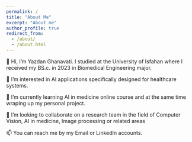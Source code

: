 ```yaml
---
permalink: /
title: "About Me"
excerpt: "About me"
author_profile: true
redirect_from: 
  - /about/
  - /about.html
---
```


👋 Hi, I’m Yazdan Ghanavati.
I studied at the University of Isfahan where I received my BS.c. in 2023 in Biomedical Engineering major. 
&nbsp;

👀 I’m interested in AI applications specifically designed for healthcare systems.
&nbsp;

🌱 I’m currently learning AI in medicine online course and at the same time wraping up my personal project.
&nbsp;

💞️ I’m looking to collaborate on a research team in the field of Computer Vision, AI in medicine, Image processing or related areas
&nbsp;

📫 You can reach me by my Email or LinkedIn accounts.
